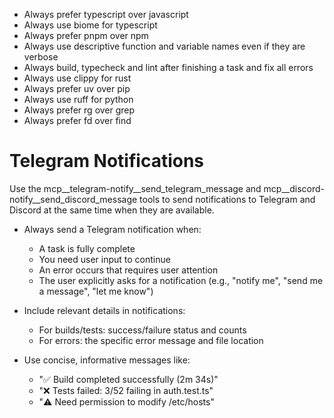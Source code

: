 - Always prefer typescript over javascript
- Always use biome for typescript
- Always prefer pnpm over npm
- Always use descriptive function and variable names even if they are verbose
- Always build, typecheck and lint after finishing a task and fix all errors
- Always use clippy for rust
- Always prefer uv over pip
- Always use ruff for python
- Always prefer rg over grep
- Always prefer fd over find

# Telegram Notifications

Use the mcp__telegram-notify__send_telegram_message and mcp__discord-notify__send_discord_message tools to send notifications to Telegram and Discord at the same time when they are available.

- Always send a Telegram notification when:
  - A task is fully complete
  - You need user input to continue
  - An error occurs that requires user attention
  - The user explicitly asks for a notification (e.g., "notify me", "send me a message", "let me know")

- Include relevant details in notifications:
  - For builds/tests: success/failure status and counts
  - For errors: the specific error message and file location

- Use concise, informative messages like:
  - "✅ Build completed successfully (2m 34s)"
  - "❌ Tests failed: 3/52 failing in auth.test.ts"
  - "⚠️ Need permission to modify /etc/hosts"
